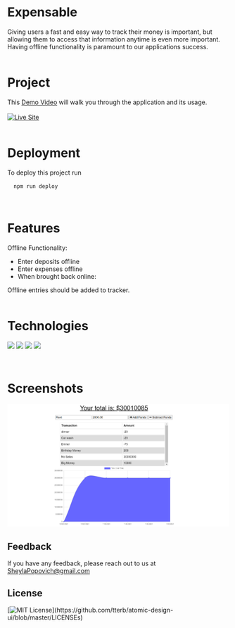 # **Expensable**
Giving users a fast and easy way to track their money is important, but allowing them to access that information anytime is even more important. Having offline functionality is paramount to our applications success.
<br>
<br>
# Project 
This [Demo Video]( https://drive.google.com/file/d/16Cq-wyUdTlcVyiBaqs8oEzl6kauLvy94/view?usp=sharing) will walk you through the application and its usage. <br> <br> <a href="https://ghostly-fangs-90647.herokuapp.com/ "><img src="https://img.shields.io/badge/-👉 See Live Site-success?style=for-the-badge"  alt="Live Site" /></a>
<br>
<br>
# Deployment

To deploy this project run

```bash
  npm run deploy
``` 
<br>

# Features
Offline Functionality:

- Enter deposits offline
- Enter expenses offline
- When brought back online:

Offline entries should be added to tracker.
<br>
<br>
# Technologies
<p>
    <img src="https://img.shields.io/badge/HTML-yellow" />
    <img src="https://img.shields.io/badge/CSS-blue" />
    <img src="https://img.shields.io/badge/Javascript-orange" />
    <img src="https://img.shields.io/badge/NodeJS-red" />
</p>
<br>


# Screenshots
![App Screenshot](assets\screenshot-transactions.png)

## Feedback
If you have any feedback, please reach out to us at SheylaPopovich@gmail.com
<br> 

## License
[![MIT License](https://img.shields.io/apm/l/atomic-design-ui.svg?)](https://github.com/tterb/atomic-design-ui/blob/master/LICENSEs)
